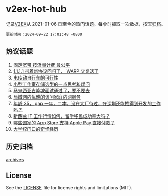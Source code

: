 # v2ex-hot-hub

 记录[V2EX](https://www.v2ex.com/)从 2021-01-06 日至今的热门话题。每小时抓取一次数据，按天[归档](archives)。

`更新时间：2024-09-22 17:01:48 +0800`

## 热议话题

1. [固定宽带 按流量计费 最公平](https://www.v2ex.com/t/1074762)
1. [1.1.1.1 带着新协议回归了， WARP 又复活了](https://www.v2ex.com/t/1074753)
1. [电传动自行车的可行性](https://www.v2ex.com/t/1074808)
1. [小型工作室存储选型的一点思考和疑问](https://www.v2ex.com/t/1074658)
1. [马来西亚吉隆坡面试通过了，要不要去](https://www.v2ex.com/t/1074675)
1. [局域网内优雅的访问家庭内网服务](https://www.v2ex.com/t/1074771)
1. [年龄 35， gap 一年，二本，没在大厂待过，在深圳还能找得到开发的工作吗？](https://www.v2ex.com/t/1074780)
1. [新西兰 IT 工作行情如何，留学移民成功率大吗？](https://www.v2ex.com/t/1074768)
1. [哪些国家的 App Store 支持 Apple Pay 直接付款？](https://www.v2ex.com/t/1074659)
1. [大学校门口的奇怪经历](https://www.v2ex.com/t/1074671)

## 历史归档

[archives](archives)

## License

See the [LICENSE](LICENSE) file for license rights and limitations (MIT).

